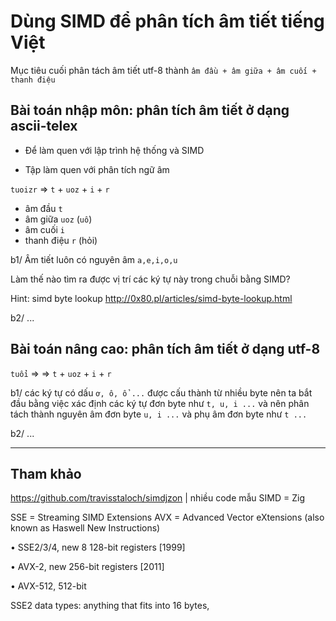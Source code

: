# Dùng SIMD để phân tích âm tiết tiếng Việt

Mục tiêu cuối phân tách âm tiết utf-8 thành `âm đầu + âm giữa + âm cuối + thanh điệu`


## Bài toán nhập môn: phân tích âm tiết ở dạng ascii-telex

* Để làm quen với lập trình hệ thống và SIMD

* Tập làm quen với phân tích ngữ âm

`tuoizr` => `t` + `uoz` + `i` + `r`
- âm đầu `t`
- âm giữa `uoz` (`uô`)
- âm cuối `i`
- thanh điệu `r` (hỏi)

b1/ Âm tiết luôn có nguyên âm `a,e,i,o,u`

Làm thế nào tìm ra được vị trí các ký tự này trong chuỗi bằng SIMD?

Hint: simd byte lookup http://0x80.pl/articles/simd-byte-lookup.html

b2/ ...

## Bài toán nâng cao: phân tích âm tiết ở dạng utf-8

`tuổi` => => `t` + `uoz` + `i` + `r`

b1/ các ký tự có dấu `ơ, ô, ổ ...` được cấu thành từ nhiều byte nên ta bắt đầu bằng việc xác định các ký tự đơn byte như `t, u, i ...` và nên phân tách thành nguyên âm đơn byte `u, i ...` và phụ âm đơn byte như `t ...`

b2/ ...

- - -

## Tham khảo

https://github.com/travisstaloch/simdjzon | nhiều code mẫu SIMD = Zig

SSE = Streaming SIMD Extensions
AVX = Advanced Vector eXtensions (also known as Haswell New Instructions)

• SSE2/3/4, new 8 128-bit registers [1999]

• AVX-2, new 256-bit registers [2011]

• AVX-512, 512-bit


SSE2 data types: anything that fits into 16 bytes,